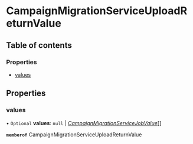 # CampaignMigrationServiceUploadReturnValue


## Table of contents

### Properties

- [values](campaignmigrationserviceuploadreturnvalue.md#values)

## Properties

### values

• `Optional` **values**: ``null`` \| [*CampaignMigrationServiceJobValue*](campaignmigrationservicejobvalue.md)[]

**`memberof`** CampaignMigrationServiceUploadReturnValue
